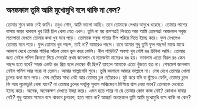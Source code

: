 ## অনন্তকাল তুমি আমি মুখোমুখি বসে থাকি না কেন?

তোমার শুনে কাজ নেই জানি। তবুও শোন, আমি ভালো আছি। তবে তোমাকে লেখার অসুখে ধরেছে। তোমার পাশের বাসায় ভাড়া থাকলে খুব চিঠি ঢিল খেলা যেত এখন। তুমি না হয় রাগপত্রই লিখতে আর আমি প্রেমপত্র! 
আজকাল সবুজ লতাপাতা দেখলে তোমার কথা খুব মনে পড়ে। তোমাকে সবুজ পাতার টিপ পরিয়ে দিতে ইচ্ছে করে। ফুল দেখলেও তোমায় মনে পড়ে। ফুল তোমার খুব পছন্দ, তাই না? আমারও পছন্দ। তবে আমার শুধু তুমি ফুল পছন্দ!
মাঝে মাঝে আকাশ দেখে তোমার শাড়ির আঁচল ভেবে ভুল করে ফেলি। নীল শাড়িটা? অবশ্য খুব বেশি রঙ চিনিনা আমি। তোমার জন্য নেইল পলিশ কিনতে গিয়ে সেবারই প্রথম জানলাম যে ম্যাজেন্টা নামেরও রঙ হয়। ভাবলাম এতো বিরল রঙ কেন পছন্দ হতে হবে? সহজ একটা রঙ প্রিয় হলে দোষের কী ছিল? তাহলে আমাকে এতো খুঁজতে হত না। শেষমেশ জানলাম নেইল পলিশ আর পরো না তেমন। আমার ভাল্লাগেনি শুনে। তুমি বদলালে আমার ভাল্লাগে না। 
মেঘ দেখে তোমার খোলা চুলের কথা মনে পড়ে। মেঘ ছোঁয়ার সাধ্য নেই আর তোমার চুল ছোঁয়ারও। হুট করে যদি বা ছুঁয়েও ফেলি, তোমার চুলে কি আর লুকোচুরি খেলা যাবে? না তোমার চুলের সবটুকু সুবাস অক্সিজেনে মিশিয়ে শ্বাস নেয়া যাবে?
তোমাকে দেখেতে ইচ্ছে করে। অনেক, অনেকক্ষণ দেখতে ইচ্ছা করে। এমন হতে পারে না যে তোমার কোন কাজ নেই? কোথাও যাবার নেই?  শুধু আমার সামনে বসে থাকবে চুপচাপ, হতে পারে না? আচ্ছা! অনন্তকাল তুমি আমি মুখোমুখি বসে থাকি না কেন?